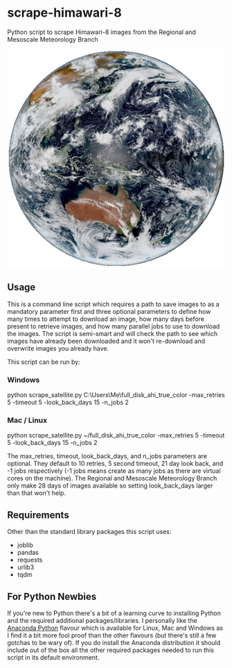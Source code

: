 # scrape-himawari-8

Python script to scrape Himawari-8 images from the Regional and Mesoscale Meteorology Branch

![Example](images/202009210250.jpg)

## Usage

This is a command line script which requires a path to save images to as a mandatory parameter first and three optional parameters to define how many times to attempt to download an image, how many days before present to retrieve images, and how many parallel jobs to use to download the images. The script is semi-smart and will check the path to see which images have already been downloaded and it won't re-download and overwrite images you already have.

This script can be run by:

### Windows

python scrape_satellite.py C:\Users\Me\full_disk_ahi_true_color -max_retries 5 -timeout 5 -look_back_days 15 -n_jobs 2

### Mac / Linux

python scrape_satellite.py ~/full_disk_ahi_true_color -max_retries 5 -timeout 5 -look_back_days 15 -n_jobs 2

The max_retries, timeout, look_back_days, and n_jobs parameters are optional. They default to 10 retries, 5 second timeout, 21 day look back, and -1 jobs respectively (-1 jobs means create as many jobs as there are virtual cores on the machine). The Regional and Mesoscale Meteorology Branch only make 28 days of images available so setting look_back_days larger than that won't help.

## Requirements

Other than the standard library packages this script uses:

- joblib
- pandas
- requests
- urlib3
- tqdm

## For Python Newbies

If you're new to Python there's a bit of a learning curve to installing Python and the required additional packages/libraries. I personally like the [Anaconda Python](https://www.anaconda.com/distribution/) flavour which is available for Linux, Mac and Windows as I find it a bit more fool proof than the other flavours (but there's still a few gotchas to be wary of). If you do install the Anaconda distribution it should include out of the box all the other required packages needed to run this script in its default environment.
